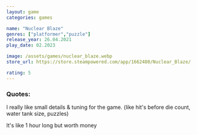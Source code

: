 ```yaml
---
layout: game
categories: games

name: "Nuclear Blaze"
genres: ["platformer","puzzle"]
release_year: 26.04.2021
play_date: 02.2023

image: /assets/games/nuclear_blaze.webp
store_url: https://store.steampowered.com/app/1662480/Nuclear_Blaze/

rating: 5
---
```


### Quotes:

I really like small details & tuning for the game. (like hit's before die count, water tank size, puzzles)

It's like 1 hour long but worth money